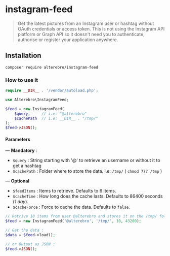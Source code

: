 # instagram-feed

> Get the latest pictures from an Instagram user or hashtag without OAuth credentials or access token. This is not using the Instagram API platform or Graph API so it doesn't need you to authenticate, authorise or register your application anywhere.

## Installation

    composer require alterebro/instagram-feed


### How to use it

```php
require __DIR__ . '/vendor/autoload.php';

use Alterebro\InstagramFeed;

$feed = new InstagramFeed(
    $query,     // i.e: "@alterebro"
    $cachePath  // i.e: __DIR__ . "/tmp/"
);
$feed->JSON();
```

#### Parameters

— **Mandatory** :

- `$query` : String starting with '@' to retrieve an username or without it to get a hashtag
- `$cachePath` : Folder where to store the data. i.e: `/tmp/` ( `chmod 777 /tmp` )

— **Optional**

- `$feedItems` : Items to retrieve. Defaults to 6 items.
- `$cacheTime` : How long does the cache lasts. Defaults to 86400 seconds (_1 day_).
- `$cacheForce` : Force to cache the data. Defaults to `false`.

```php
// Retrive 10 items from user @alterebro and stores it on the /tmp/ folder for 12 hours / half day (43200 seconds)
$feed = new InstagramFeed('@alterebro', '/tmp/', 10, 43200);

// Get the data :
$data = $feed->load();

// or Output as JSON :
$feed->JSON();
```
